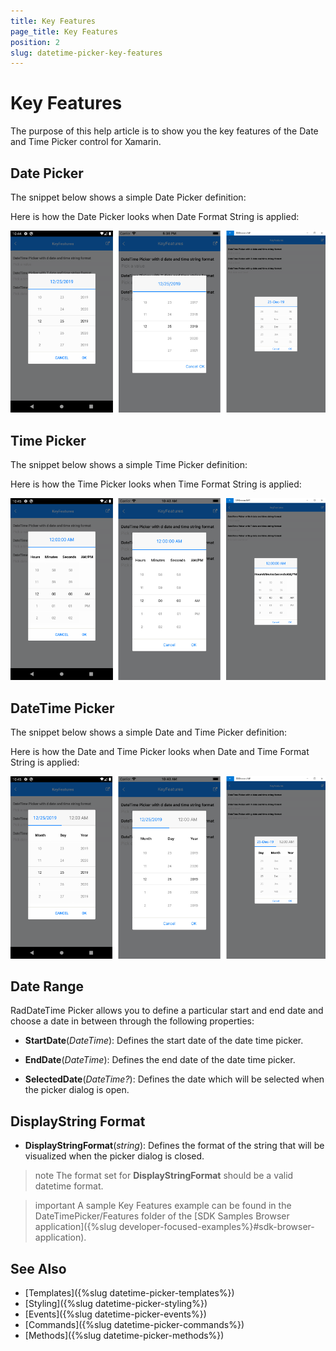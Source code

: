 ```yaml
---
title: Key Features
page_title: Key Features
position: 2
slug: datetime-picker-key-features
---
```


# Key Features

The purpose of this help article is to show you the key features of the Date and Time Picker control for Xamarin. 

## Date Picker

The snippet below shows a simple Date Picker definition:

<snippet id='datetimepicker-keyfeatures-date' />

Here is how the Date Picker looks when Date Format String is applied:

![Date Picker](images/datetimepicker_date_picker.png)

## Time Picker

The snippet below shows a simple Time Picker definition:

<snippet id='datetimepicker-keyfeatures-time' />

Here is how the Time Picker looks when Time Format String is applied:

![Date Picker](images/datetimepicker_time_picker.png)

## DateTime Picker

The snippet below shows a simple Date and Time Picker definition:

<snippet id='datetimepicker-keyfeatures-date-time' />

Here is how the Date and Time Picker looks when Date and Time Format String is applied:

![Date Picker](images/datetimepicker_datetime_picker.png)

## Date Range

RadDateTime Picker allows you to define a particular start and end date and choose a date in between through the following properties:

* **StartDate**(*DateTime*): Defines the start date of the date time picker.

* **EndDate**(*DateTime*): Defines the end date of the date time picker.

* **SelectedDate**(*DateTime?*): Defines the date which will be selected when the picker dialog is open.

## DisplayString Format

* **DisplayStringFormat**(*string*): Defines the format of the string that will be visualized when the picker dialog is closed. 

>note The format set for **DisplayStringFormat** should be a valid datetime format. 

>important A sample Key Features example can be found in the DateTimePicker/Features folder of the [SDK Samples Browser application]({%slug developer-focused-examples%}#sdk-browser-application).

## See Also

- [Templates]({%slug datetime-picker-templates%})
- [Styling]({%slug datetime-picker-styling%})
- [Events]({%slug datetime-picker-events%})
- [Commands]({%slug datetime-picker-commands%})
- [Methods]({%slug datetime-picker-methods%})
